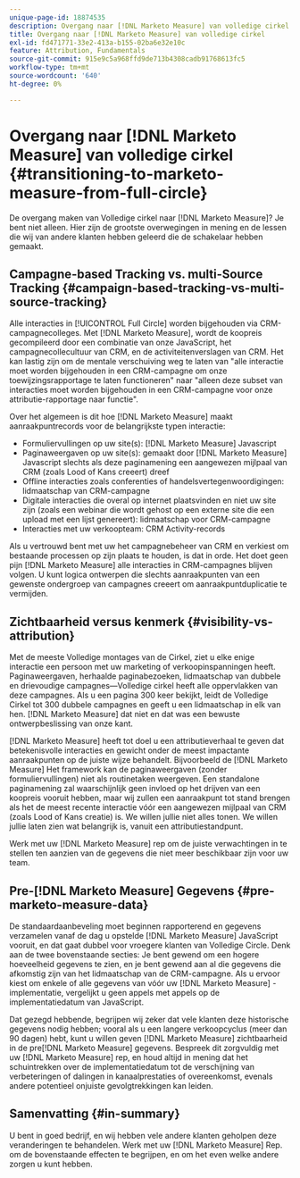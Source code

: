 ```yaml
---
unique-page-id: 18874535
description: Overgang naar [!DNL Marketo Measure] van volledige cirkel - [!DNL Marketo Measure]
title: Overgang naar [!DNL Marketo Measure] van volledige cirkel
exl-id: fd471771-33e2-413a-b155-02ba6e32e10c
feature: Attribution, Fundamentals
source-git-commit: 915e9c5a968ffd9de713b4308cadb91768613fc5
workflow-type: tm+mt
source-wordcount: '640'
ht-degree: 0%

---
```


# Overgang naar [!DNL Marketo Measure] van volledige cirkel {#transitioning-to-marketo-measure-from-full-circle}

De overgang maken van Volledige cirkel naar [!DNL Marketo Measure]? Je bent niet alleen. Hier zijn de grootste overwegingen in mening en de lessen die wij van andere klanten hebben geleerd die de schakelaar hebben gemaakt.

## Campagne-based Tracking vs. multi-Source Tracking {#campaign-based-tracking-vs-multi-source-tracking}

Alle interacties in [!UICONTROL Full Circle] worden bijgehouden via CRM-campagnecolleges. Met [!DNL Marketo Measure], wordt de koopreis gecompileerd door een combinatie van onze JavaScript, het campagnecollecultuur van CRM, en de activiteitenverslagen van CRM. Het kan lastig zijn om de mentale verschuiving weg te laten van &quot;alle interactie moet worden bijgehouden in een CRM-campagne om onze toewijzingsrapportage te laten functioneren&quot; naar &quot;alleen deze subset van interacties moet worden bijgehouden in een CRM-campagne voor onze attributie-rapportage naar functie&quot;.

Over het algemeen is dit hoe [!DNL Marketo Measure] maakt aanraakpuntrecords voor de belangrijkste typen interactie:

* Formuliervullingen op uw site(s): [!DNL Marketo Measure] Javascript
* Paginaweergaven op uw site(s): gemaakt door [!DNL Marketo Measure] Javascript slechts als deze paginamening een aangewezen mijlpaal van CRM (zoals Lood of Kans creeert) dreef
* Offline interacties zoals conferenties of handelsvertegenwoordigingen: lidmaatschap van CRM-campagne
* Digitale interacties die overal op internet plaatsvinden en niet uw site zijn (zoals een webinar die wordt gehost op een externe site die een upload met een lijst genereert): lidmaatschap voor CRM-campagne
* Interacties met uw verkoopteam: CRM Activity-records

Als u vertrouwd bent met uw het campagnebeheer van CRM en verkiest om bestaande processen op zijn plaats te houden, is dat in orde. Het doet geen pijn [!DNL Marketo Measure] alle interacties in CRM-campagnes blijven volgen. U kunt logica ontwerpen die slechts aanraakpunten van een gewenste ondergroep van campagnes creeert om aanraakpuntduplicatie te vermijden.

## Zichtbaarheid versus kenmerk {#visibility-vs-attribution}

Met de meeste Volledige montages van de Cirkel, ziet u elke enige interactie een persoon met uw marketing of verkoopinspanningen heeft. Paginaweergaven, herhaalde paginabezoeken, lidmaatschap van dubbele en drievoudige campagnes—Volledige cirkel heeft alle oppervlakken van deze campagnes. Als u een pagina 300 keer bekijkt, leidt de Volledige Cirkel tot 300 dubbele campagnes en geeft u een lidmaatschap in elk van hen. [!DNL Marketo Measure] dat niet en dat was een bewuste ontwerpbeslissing van onze kant.

[!DNL Marketo Measure] heeft tot doel u een attributieverhaal te geven dat betekenisvolle interacties en gewicht onder de meest impactante aanraakpunten op de juiste wijze behandelt. Bijvoorbeeld de [!DNL Marketo Measure] Het framework kan de paginaweergaven (zonder formuliervullingen) niet als routinetaken weergeven. Een standalone paginamening zal waarschijnlijk geen invloed op het drijven van een koopreis vooruit hebben, maar wij zullen een aanraakpunt tot stand brengen als het de meest recente interactie vóór een aangewezen mijlpaal van CRM (zoals Lood of Kans creatie) is. We willen jullie niet alles tonen. We willen jullie laten zien wat belangrijk is, vanuit een attributiestandpunt.

Werk met uw [!DNL Marketo Measure] rep om de juiste verwachtingen in te stellen ten aanzien van de gegevens die niet meer beschikbaar zijn voor uw team.

## Pre-[!DNL Marketo Measure] Gegevens {#pre-marketo-measure-data}

De standaardaanbeveling moet beginnen rapporterend en gegevens verzamelen vanaf de dag u opstelde [!DNL Marketo Measure] JavaScript vooruit, en dat gaat dubbel voor vroegere klanten van Volledige Circle. Denk aan de twee bovenstaande secties: Je bent gewend om een hogere hoeveelheid gegevens te zien, en je bent gewend aan al die gegevens die afkomstig zijn van het lidmaatschap van de CRM-campagne. Als u ervoor kiest om enkele of alle gegevens van vóór uw [!DNL Marketo Measure] -implementatie, vergelijkt u geen appels met appels op de implementatiedatum van JavaScript.

Dat gezegd hebbende, begrijpen wij zeker dat vele klanten deze historische gegevens nodig hebben; vooral als u een langere verkoopcyclus (meer dan 90 dagen) hebt, kunt u willen geven [!DNL Marketo Measure] zichtbaarheid in de pre[!DNL Marketo Measure] gegevens. Bespreek dit zorgvuldig met uw [!DNL Marketo Measure] rep, en houd altijd in mening dat het schuintrekken over de implementatiedatum tot de verschijning van verbeteringen of dalingen in kanaalprestaties of overeenkomst, evenals andere potentieel onjuiste gevolgtrekkingen kan leiden.

## Samenvatting {#in-summary}

U bent in goed bedrijf, en wij hebben vele andere klanten geholpen deze veranderingen te behandelen. Werk met uw [!DNL Marketo Measure] Rep. om de bovenstaande effecten te begrijpen, en om het even welke andere zorgen u kunt hebben.
